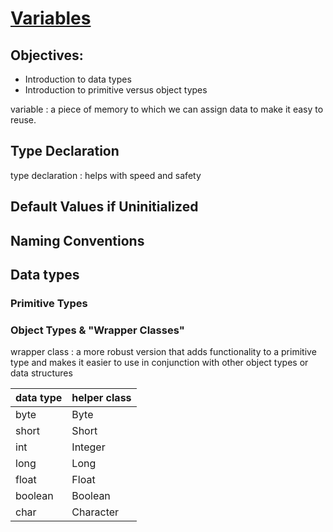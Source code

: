 # [Variables](https://login.codingdojo.com/m/315/9299/62836)

## Objectives:
- Introduction to data types
- Introduction to primitive versus object types

variable
: a piece of memory to which we can assign data to make it easy to reuse.

## Type Declaration

type declaration
: helps with speed and safety


## Default Values if Uninitialized


## Naming Conventions




## Data types

### Primitive Types


### Object Types & "Wrapper Classes"

wrapper class
: a more robust version that adds functionality to a primitive type and makes it easier to use in conjunction with other object types or data structures








| data type | helper class |
|-----------|--------------|
| byte      | Byte         |
| short     | Short        |
| int       | Integer      |
| long      | Long         |
| float     | Float        |
| boolean   | Boolean      |
| char      | Character    |